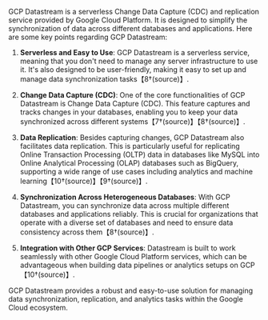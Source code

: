 GCP Datastream is a serverless Change Data Capture (CDC) and replication service provided by Google Cloud Platform. It is designed to simplify the synchronization of data across different databases and applications. Here are some key points regarding GCP Datastream:

1. **Serverless and Easy to Use**: GCP Datastream is a serverless service, meaning that you don't need to manage any server infrastructure to use it. It's also designed to be user-friendly, making it easy to set up and manage data synchronization tasks【8†(source)】.

2. **Change Data Capture (CDC)**: One of the core functionalities of GCP Datastream is Change Data Capture (CDC). This feature captures and tracks changes in your databases, enabling you to keep your data synchronized across different systems【7†(source)】【8†(source)】.

3. **Data Replication**: Besides capturing changes, GCP Datastream also facilitates data replication. This is particularly useful for replicating Online Transaction Processing (OLTP) data in databases like MySQL into Online Analytical Processing (OLAP) databases such as BigQuery, supporting a wide range of use cases including analytics and machine learning【10†(source)】【9†(source)】.

4. **Synchronization Across Heterogeneous Databases**: With GCP Datastream, you can synchronize data across multiple different databases and applications reliably. This is crucial for organizations that operate with a diverse set of databases and need to ensure data consistency across them【8†(source)】.

5. **Integration with Other GCP Services**: Datastream is built to work seamlessly with other Google Cloud Platform services, which can be advantageous when building data pipelines or analytics setups on GCP【10†(source)】.

GCP Datastream provides a robust and easy-to-use solution for managing data synchronization, replication, and analytics tasks within the Google Cloud ecosystem.